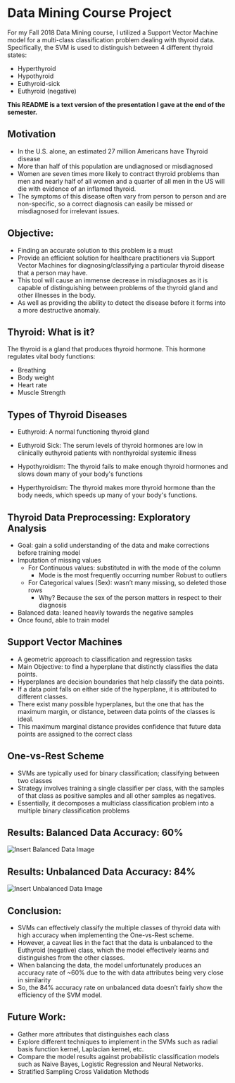 # Data Mining Course Project

For my Fall 2018 Data Mining course, I utilized a Support Vector Machine model for a multi-class classification problem dealing with thyroid data. Specifically, the SVM is used to distinguish between 4 different thyroid states: 
- Hyperthyroid
- Hypothyroid
- Euthyroid-sick
- Euthyroid (negative)

__**This README is a text version of the presentation I gave at the end of the semester.**__

## Motivation
- In the U.S. alone, an estimated 27 million Americans have Thyroid disease
- More than half of this population are undiagnosed or misdiagnosed 
- Women are seven times more likely to contract thyroid problems than men and nearly half of all women and a quarter of all men in the US will die with evidence of an inflamed thyroid.
- The symptoms of this disease often vary from person to person and are non-specific, so a correct diagnosis can easily be missed or misdiagnosed for irrelevant issues.

## Objective:
- Finding an accurate solution to this problem is a must
- Provide an efficient solution for healthcare practitioners via Support Vector Machines for diagnosing/classifying a particular thyroid disease that a person may have.
- This tool will cause an immense decrease in misdiagnoses as it is capable of distinguishing between problems of the thyroid gland and other illnesses in the body.
- As well as providing the ability to detect the disease before it forms into a more destructive anomaly. 

## Thyroid: What is it?
The thyroid is a gland that produces thyroid hormone.
This hormone regulates vital body functions:
- Breathing
- Body weight 
- Heart rate
- Muscle Strength 

## Types of Thyroid Diseases

- Euthyroid: A normal functioning thyroid gland

- Euthyroid Sick: The serum levels of thyroid hormones are low in clinically euthyroid patients with nonthyroidal systemic illness

- Hypothyroidism: The thyroid fails to make enough thyroid hormones and slows down many of your body's functions

- Hyperthyroidism: The thyroid makes more thyroid hormone than the body needs, which speeds up many of your body's functions.

## Thyroid Data Preprocessing: Exploratory Analysis
- Goal: gain a solid understanding of the data and make corrections before training model
- Imputation of missing values
  - For Continuous values: substituted in with the mode of the column 
    - Mode is the most frequently occurring number
Robust to outliers
  - For Categorical values (Sex): wasn’t many missing, so deleted those rows
    - Why? Because the sex of the person matters in respect to their diagnosis
- Balanced data: leaned heavily towards the negative samples
- Once found, able to train model

## Support Vector Machines
- A geometric approach to classification and regression tasks
- Main Objective: to find a hyperplane that distinctly classifies the data points.
- Hyperplanes are decision boundaries that help classify the data points. 
- If a data point falls on either side of the hyperplane, it is attributed to different classes. 
- There exist many possible hyperplanes, but the one that has the maximum margin, or distance, between data points of the classes is ideal.
- This maximum marginal distance provides confidence that future data points are assigned to the correct class

## One-vs-Rest Scheme
- SVMs are typically used for binary classification; classifying between two classes
- Strategy involves training a single classifier per class, with the samples of that class as positive samples and all other samples as negatives. 
- Essentially, it decomposes a multiclass classification problem into a multiple binary classification problems

## Results: Balanced Data Accuracy: 60%
![Insert Balanced Data Image](https://github.com/deontaepharr/Multiclass_SVM_Thyroid_Classification/blob/master/misc/bal.png?raw=true)

## Results: Unbalanced Data Accuracy: 84%
![Insert Unbalanced Data Image](https://github.com/deontaepharr/Multiclass_SVM_Thyroid_Classification/blob/master/misc/unbal.png?raw=true)

## Conclusion:
- SVMs can effectively classify the multiple classes of thyroid data with high accuracy when implementing the One-vs-Rest scheme.
- However, a caveat lies in the fact that the data is unbalanced to the Euthyroid (negative) class, which the model effectively learns and distinguishes from the other classes.
- When balancing the data, the model unfortunately produces an accuracy rate of ~60% due to the with data attributes being very close in similarity
- So,  the 84% accuracy rate on unbalanced data doesn’t fairly show the efficiency of the SVM model. 
## Future Work:
- Gather more attributes that distinguishes each class
- Explore different techniques to implement in the SVMs such as radial basis function kernel, Laplacian kernel, etc.
- Compare the model results against probabilistic classification models such as Naive Bayes, Logistic Regression and Neural Networks.
- Stratified Sampling Cross Validation Methods
